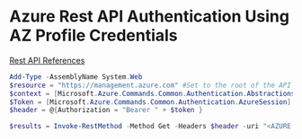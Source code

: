 # Azure Rest API Authentication Using AZ Profile Credentials

[Rest API References](https://docs.microsoft.com/en-us/rest/api/azure/)

```Powershell
Add-Type -AssemblyName System.Web
$resource = "https://management.azure.com" #Set to the root of the API Call. 
$context = [Microsoft.Azure.Commands.Common.Authentication.Abstractions.AzureRmProfileProvider]::Instance.Profile.DefaultContext
$Token = [Microsoft.Azure.Commands.Common.Authentication.AzureSession]::Instance.AuthenticationFactory.Authenticate($context.Account, $context.Environment, $context.Tenant.Id.ToString(), $null, [Microsoft.Azure.Commands.Common.Authentication.ShowDialog]::Never, $null, $resource).AccessToken
$header = @{Authorization = "Bearer " + $token }

$results = Invoke-RestMethod -Method Get -Headers $header -uri "<AZURE REST URL>"
```